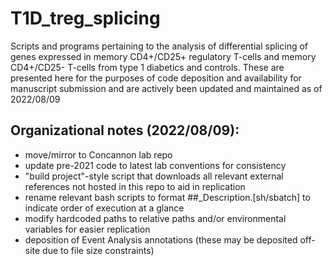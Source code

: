 # T1D_treg_splicing
Scripts and programs pertaining to the analysis of differential splicing of genes expressed  in memory CD4+/CD25+ regulatory T-cells and memory CD4+/CD25- T-cells from type 1 diabetics and controls. These are presented here for the purposes of code deposition and availability for manuscript submission and are actively been updated and maintained as of 2022/08/09

## Organizational notes (2022/08/09):
- move/mirror to Concannon lab repo
- update pre-2021 code to latest lab conventions for consistency
- "build project"-style script that downloads all relevant external references not hosted in this repo to aid in replication
- rename relevant bash scripts to format ##_Description.[sh/sbatch] to indicate order of execution at a glance
- modify hardcoded paths to relative paths and/or environmental variables for easier replication
- deposition of Event Analysis annotations (these may be deposited off-site due to file size constraints)
